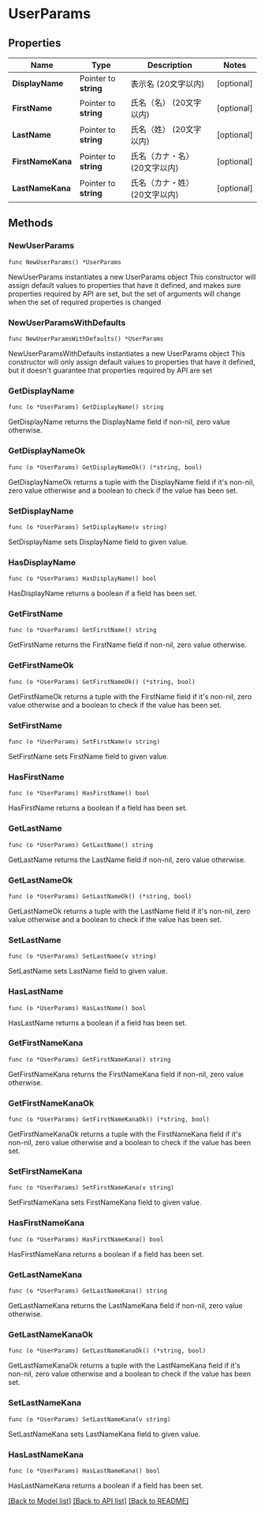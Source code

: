 # UserParams

## Properties

Name | Type | Description | Notes
------------ | ------------- | ------------- | -------------
**DisplayName** | Pointer to **string** | 表示名 (20文字以内) | [optional] 
**FirstName** | Pointer to **string** | 氏名（名） (20文字以内) | [optional] 
**LastName** | Pointer to **string** | 氏名（姓） (20文字以内) | [optional] 
**FirstNameKana** | Pointer to **string** | 氏名（カナ・名） (20文字以内) | [optional] 
**LastNameKana** | Pointer to **string** | 氏名（カナ・姓） (20文字以内) | [optional] 

## Methods

### NewUserParams

`func NewUserParams() *UserParams`

NewUserParams instantiates a new UserParams object
This constructor will assign default values to properties that have it defined,
and makes sure properties required by API are set, but the set of arguments
will change when the set of required properties is changed

### NewUserParamsWithDefaults

`func NewUserParamsWithDefaults() *UserParams`

NewUserParamsWithDefaults instantiates a new UserParams object
This constructor will only assign default values to properties that have it defined,
but it doesn't guarantee that properties required by API are set

### GetDisplayName

`func (o *UserParams) GetDisplayName() string`

GetDisplayName returns the DisplayName field if non-nil, zero value otherwise.

### GetDisplayNameOk

`func (o *UserParams) GetDisplayNameOk() (*string, bool)`

GetDisplayNameOk returns a tuple with the DisplayName field if it's non-nil, zero value otherwise
and a boolean to check if the value has been set.

### SetDisplayName

`func (o *UserParams) SetDisplayName(v string)`

SetDisplayName sets DisplayName field to given value.

### HasDisplayName

`func (o *UserParams) HasDisplayName() bool`

HasDisplayName returns a boolean if a field has been set.

### GetFirstName

`func (o *UserParams) GetFirstName() string`

GetFirstName returns the FirstName field if non-nil, zero value otherwise.

### GetFirstNameOk

`func (o *UserParams) GetFirstNameOk() (*string, bool)`

GetFirstNameOk returns a tuple with the FirstName field if it's non-nil, zero value otherwise
and a boolean to check if the value has been set.

### SetFirstName

`func (o *UserParams) SetFirstName(v string)`

SetFirstName sets FirstName field to given value.

### HasFirstName

`func (o *UserParams) HasFirstName() bool`

HasFirstName returns a boolean if a field has been set.

### GetLastName

`func (o *UserParams) GetLastName() string`

GetLastName returns the LastName field if non-nil, zero value otherwise.

### GetLastNameOk

`func (o *UserParams) GetLastNameOk() (*string, bool)`

GetLastNameOk returns a tuple with the LastName field if it's non-nil, zero value otherwise
and a boolean to check if the value has been set.

### SetLastName

`func (o *UserParams) SetLastName(v string)`

SetLastName sets LastName field to given value.

### HasLastName

`func (o *UserParams) HasLastName() bool`

HasLastName returns a boolean if a field has been set.

### GetFirstNameKana

`func (o *UserParams) GetFirstNameKana() string`

GetFirstNameKana returns the FirstNameKana field if non-nil, zero value otherwise.

### GetFirstNameKanaOk

`func (o *UserParams) GetFirstNameKanaOk() (*string, bool)`

GetFirstNameKanaOk returns a tuple with the FirstNameKana field if it's non-nil, zero value otherwise
and a boolean to check if the value has been set.

### SetFirstNameKana

`func (o *UserParams) SetFirstNameKana(v string)`

SetFirstNameKana sets FirstNameKana field to given value.

### HasFirstNameKana

`func (o *UserParams) HasFirstNameKana() bool`

HasFirstNameKana returns a boolean if a field has been set.

### GetLastNameKana

`func (o *UserParams) GetLastNameKana() string`

GetLastNameKana returns the LastNameKana field if non-nil, zero value otherwise.

### GetLastNameKanaOk

`func (o *UserParams) GetLastNameKanaOk() (*string, bool)`

GetLastNameKanaOk returns a tuple with the LastNameKana field if it's non-nil, zero value otherwise
and a boolean to check if the value has been set.

### SetLastNameKana

`func (o *UserParams) SetLastNameKana(v string)`

SetLastNameKana sets LastNameKana field to given value.

### HasLastNameKana

`func (o *UserParams) HasLastNameKana() bool`

HasLastNameKana returns a boolean if a field has been set.


[[Back to Model list]](../README.md#documentation-for-models) [[Back to API list]](../README.md#documentation-for-api-endpoints) [[Back to README]](../README.md)


